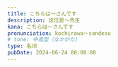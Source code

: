 ```yaml
---
title: こちらは～さんです
description: 这位是～先生
kana: こちらは～さんです
pronunciation: kochirawa〜sandesu
# tone: 中高型（なかがた）
type: 名词
pubDate: 2024-06-24 00:00:00
---
```

